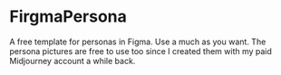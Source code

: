# FirgmaPersona
A free template for personas in Figma. Use a much as you want. The persona pictures are free to use too since I created them with my paid Midjourney account a while back.
